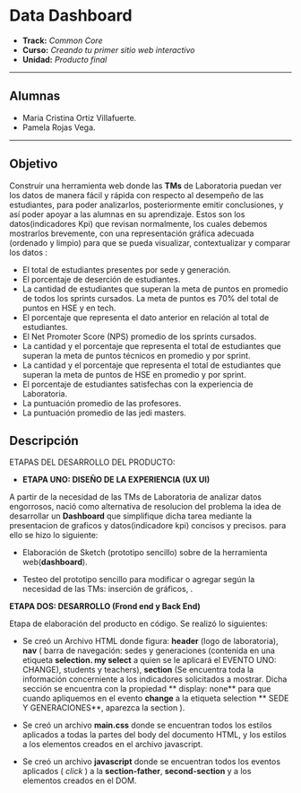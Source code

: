 # Data Dashboard

* **Track:** _Common Core_
* **Curso:** _Creando tu primer sitio web interactivo_
* **Unidad:** _Producto final_

***
## Alumnas
* Maria Cristina Ortiz Villafuerte.
* Pamela Rojas Vega.
***
## Objetivo

Construir una herramienta web donde las **TMs** de Laboratoria puedan ver los datos de manera fácil y rápida con respecto al desempeño de las estudiantes,  para poder analizarlos,  posteriormente emitir conclusiones, y así poder apoyar a las alumnas en su aprendizaje. Estos son los datos(indicadores Kpi) que revisan normalmente, los cuales debemos mostrarlos brevemente, con una representación gráfica adecuada (ordenado y limpio) para que se pueda visualizar, contextualizar y comparar los datos :

* El total de estudiantes presentes por sede y generación.
* El porcentaje de deserción de estudiantes.
* La cantidad de estudiantes que superan la meta de puntos en promedio de todos los sprints cursados. La meta de puntos es 70% del total de puntos en HSE y en tech.
* El porcentaje que representa el dato anterior en relación al total de estudiantes.
* El Net Promoter Score (NPS) promedio de los sprints cursados.
* La cantidad y el porcentaje que representa el total de estudiantes que superan la meta de puntos técnicos en promedio y por sprint.
* La cantidad y el porcentaje que representa el total de estudiantes que superan la meta de puntos de HSE en promedio y por sprint.
* El porcentaje de estudiantes satisfechas con la experiencia de Laboratoria.
* La puntuación promedio de las profesores.
* La puntuación promedio de las jedi masters.

## Descripción

ETAPAS DEL DESARROLLO DEL PRODUCTO:

* **ETAPA UNO: DISEÑO DE LA EXPERIENCIA (UX UI)**

 A partir de la necesidad de las TMs de Laboratoria de analizar datos engorrosos,  nació como alternativa de resolucion del problema la idea de desarrollar un **Dashboard** que simplifique  dicha tarea mediante la presentacion de graficos y datos(indicadore kpi) concisos y precisos. para ello se hizo lo siguiente:

 - Elaboración de Sketch (prototipo sencillo) sobre de la herramienta web(**dashboard**).

 - Testeo del prototipo sencillo para modificar o agregar según la necesidad de las TMs: inserción de gráficos, .

 **ETAPA DOS: DESARROLLO (Frond end y Back End)**

  Etapa de elaboración del producto en código. Se realizó lo siguientes:

   -  Se creó un Archivo HTML donde figura: **header** (logo de laboratoria), **nav** ( barra de navegación: sedes y generaciones (contenida en una etiqueta **selection. my select** a quien se le aplicará el EVENTO UNO: CHANGE), students y teachers),  **section** (Se encuentra toda la información concerniente a los indicadores solicitados a mostrar. Dicha sección se encuentra con la propiedad ** display: none** para que cuando apliquemos en el evento **change** a la etiqueta selection ** SEDE Y GENERACIONES**,  aparezca la section ).

   - Se creó un archivo **main.css** donde se encuentran todos los estilos aplicados a todas la partes del body del documento HTML, y los estilos a los elementos creados en el archivo javascript.

   - Se creó un archivo **javascript** donde se encuentran todos los eventos aplicados ( _click_ ) a la **section-father**, **second-section** y a los elementos creados en el DOM.
